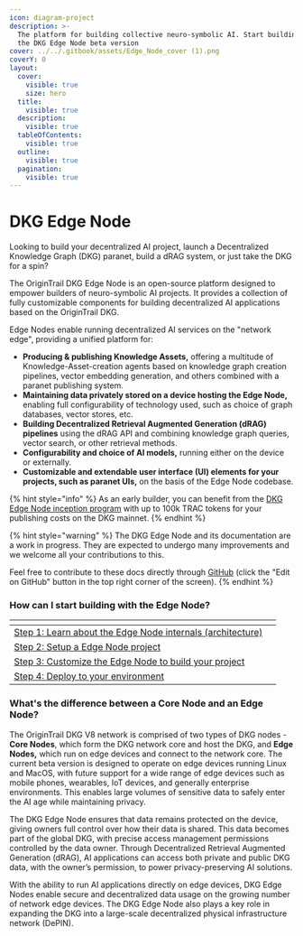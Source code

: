 ```yaml
---
icon: diagram-project
description: >-
  The platform for building collective neuro-symbolic AI. Start building with
  the DKG Edge Node beta version
cover: ../../.gitbook/assets/Edge_Node_cover (1).png
coverY: 0
layout:
  cover:
    visible: true
    size: hero
  title:
    visible: true
  description:
    visible: true
  tableOfContents:
    visible: true
  outline:
    visible: true
  pagination:
    visible: true
---
```


# DKG Edge Node

Looking to build your decentralized AI project, launch a Decentralized Knowledge Graph (DKG) paranet, build a dRAG system, or just take the DKG for a spin?&#x20;

The OriginTrail DKG Edge Node is an open-source platform designed to empower builders of neuro-symbolic AI projects. It provides a collection of fully customizable components for building decentralized AI applications based on the OriginTrail DKG.&#x20;

Edge Nodes enable running decentralized AI services on the "network edge", providing a unified platform for:&#x20;

* **Producing & publishing Knowledge Assets,** offering a multitude of Knowledge-Asset-creation agents based on knowledge graph creation pipelines, vector embedding generation, and others combined with a paranet publishing system.
* **Maintaining data privately stored on a device hosting the Edge Node,** enabling full configurability of technology used, such as choice of graph databases, vector stores, etc.
* **Building Decentralized Retrieval Augmented Generation (dRAG) pipelines** using the dRAG API and combining knowledge graph queries, vector search, or other retrieval methods.
* **Configurability and choice of AI models,** running either on the device or externally.
* **Customizable and extendable user interface (UI) elements for your projects, such as paranet UIs,** on the basis of the Edge Node codebase.

{% hint style="info" %}
As an early builder, you can benefit from the [DKG Edge Node inception program](dkg-edge-node-inception-program.md) with up to 100k TRAC tokens for your publishing costs on the DKG mainnet.&#x20;
{% endhint %}

{% hint style="warning" %}
The DKG Edge Node and its documentation are a work in progress. They are expected to undergo many improvements and we welcome all your contributions to this.&#x20;

Feel free to contribute to these docs directly through [GitHub](https://github.com/OriginTrail/dkg-docs) (click the "Edit on GitHub" button in the top right corner of the screen).&#x20;
{% endhint %}

### How can I start building with the Edge Node?

<table data-view="cards" data-full-width="false"><thead><tr><th></th><th></th></tr></thead><tbody><tr><td><a href="dkg-edge-node-architecture.md">Step 1: Learn about the Edge Node internals (architecture)</a></td><td></td></tr><tr><td><a href="./">Step 2: Setup a Edge Node project</a></td><td></td></tr><tr><td><a href="customize-the-edge-node-and-build-your-project.md">Step 3: Customize the Edge Node to build your project</a></td><td></td></tr><tr><td><a href="deploy-your-edge-node-based-project.md">Step 4: Deploy to your environment</a></td><td></td></tr></tbody></table>

### What's the difference between a Core Node and an Edge Node?

The OriginTrail DKG V8 network is comprised of two types of DKG nodes - **Core Nodes**, which form the DKG network core and host the DKG, and **Edge Nodes,** which run on edge devices and connect to the network core. The current beta version is designed to operate on edge devices running Linux and MacOS, with future support for a wide range of edge devices such as mobile phones, wearables, IoT devices, and generally enterprise environments. This enables large volumes of sensitive data to safely enter the AI age while maintaining privacy.

The DKG Edge Node ensures that data remains protected on the device, giving owners full control over how their data is shared. This data becomes part of the global DKG, with precise access management permissions controlled by the data owner. Through Decentralized Retrieval Augmented Generation (dRAG), AI applications can access both private and public DKG data, with the owner’s permission, to power privacy-preserving AI solutions.

With the ability to run AI applications directly on edge devices, DKG Edge Nodes enable secure and decentralized data usage on the growing number of network edge devices. The DKG Edge Node also plays a key role in expanding the DKG into a large-scale decentralized physical infrastructure network (DePIN).
